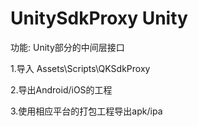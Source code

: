 # UnitySdkProxy Unity

功能: Unity部分的中间层接口

1.导入 Assets\Scripts\QKSdkProxy
    
2.导出Android/iOS的工程

3.使用相应平台的打包工程导出apk/ipa

